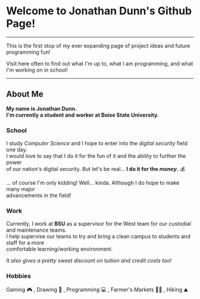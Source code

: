 # Welcome to Jonathan Dunn's Github Page!
---------------------------------------------------------------------------------------------------------
This is the first stop of my ever expanding page of project ideas and future programming fun!

Visit here often to find out what I'm up to, what I am programming, and what I'm working on in school!

---------------------------------------------------------------------------------------------------------

## About Me

**My name is Jonathan Dunn.**\
**I'm currently a student and worker at Boise State University.**

### School

I study *Computer Science* and I hope to enter into the *digital security* field one day.\
I would love to say that I do it for the fun of it and the ability to further the power\
of our nation's digital security. But let's be real... **I do it for the _money_.** 💰

... of course I'm only kidding! Well... kinda. Although I do hope to make many major\
advancements in the field!

### Work

Currently, I work at **BSU** as a supervisor for the West team for our custodial and maintenance teams.\
I help supervise our teams to try and bring a clean campus to students and staff for a more\
comfortable learning/working environment.

*It also gives a pretty sweet discount on tuition and credit costs too!*

### Hobbies

Gaming 🎮 , Drawing 🎨 , Programming 💻 , Farmer's Markets 👨‍🌾 , Hiking ⛰️

